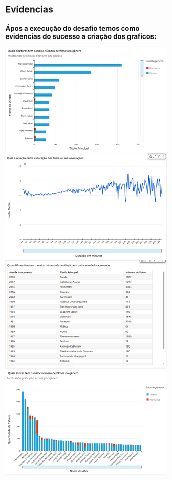 # **Evidencias**

## Ápos a execução do desafio temos como evidencias do sucesso a criação dos graficos:
<img src="../evidencias/img/DiretorGenero.png"> 
<img src="../evidencias/img/FilmeDuracao.png"> 
<img src="../evidencias/img/MelhoresFilmesPorAno.png"> 
<img src="../evidencias/img/AtoresGenero.png"> 